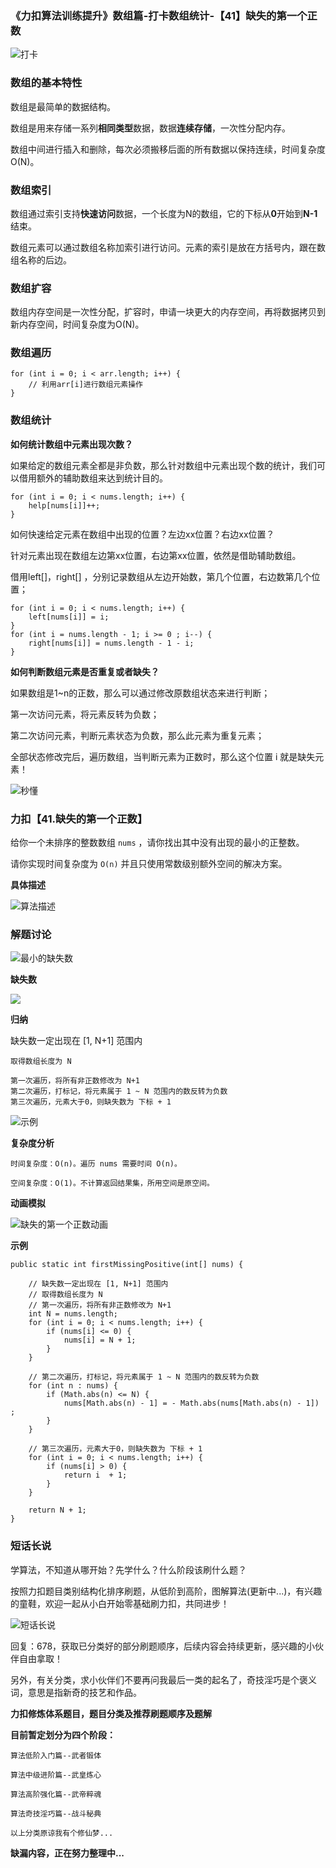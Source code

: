 ### 《力扣算法训练提升》数组篇-打卡数组统计-【41】缺失的第一个正数

![打卡](C:\Users\tao\Desktop\daily-notes\《力扣算法训练提升》\《力扣算法训练提升》数组篇\二、数组元素统计\5-《力扣算法训练提升》数组篇-打卡数组统计-【41】缺失的第一个正数\打卡.png)

### 数组的基本特性

数组是最简单的数据结构。

数组是用来存储一系列**相同类型**数据，数据**连续存储**，一次性分配内存。

数组中间进行插入和删除，每次必须搬移后面的所有数据以保持连续，时间复杂度 O(N)。

### 数组索引

数组通过索引支持**快速访问**数据，一个长度为N的数组，它的下标从**0**开始到**N-1**结束。

数组元素可以通过数组名称加索引进行访问。元素的索引是放在方括号内，跟在数组名称的后边。

### 数组扩容

数组内存空间是一次性分配，扩容时，申请一块更大的内存空间，再将数据拷贝到新内存空间，时间复杂度为O(N)。

### 数组遍历

```
for (int i = 0; i < arr.length; i++) {
    // 利用arr[i]进行数组元素操作
}
```

### 数组统计

**如何统计数组中元素出现次数？**

如果给定的数组元素全都是非负数，那么针对数组中元素出现个数的统计，我们可以借用额外的辅助数组来达到统计目的。

```
for (int i = 0; i < nums.length; i++) {
	help[nums[i]]++;
}
```

如何快速给定元素在数组中出现的位置？左边xx位置？右边xx位置？

针对元素出现在数组左边第xx位置，右边第xx位置，依然是借助辅助数组。

借用left[]，right[] ，分别记录数组从左边开始数，第几个位置，右边数第几个位置；

```
for (int i = 0; i < nums.length; i++) {
	left[nums[i]] = i;
}
for (int i = nums.length - 1; i >= 0 ; i--) {
	right[nums[i]] = nums.length - 1 - i;
}
```

**如何判断数组元素是否重复或者缺失？**

如果数组是1~n的正数，那么可以通过修改原数组状态来进行判断；

第一次访问元素，将元素反转为负数；

第二次访问元素，判断元素状态为负数，那么此元素为重复元素；

全部状态修改完后，遍历数组，当判断元素为正数时，那么这个位置 i 就是缺失元素！

![秒懂](C:\Users\tao\Desktop\daily-notes\《力扣算法训练提升》\《力扣算法训练提升》数组篇\二、数组元素统计\5-《力扣算法训练提升》数组篇-打卡数组统计-【41】缺失的第一个正数\秒懂.gif)

### 力扣【41.缺失的第一个正数】

给你一个未排序的整数数组 `nums` ，请你找出其中没有出现的最小的正整数。

请你实现时间复杂度为 `O(n)` 并且只使用常数级别额外空间的解决方案。

**具体描述**

![算法描述](C:\Users\tao\Desktop\daily-notes\《力扣算法训练提升》\《力扣算法训练提升》数组篇\二、数组元素统计\5-《力扣算法训练提升》数组篇-打卡数组统计-【41】缺失的第一个正数\算法描述.png)

### 解题讨论

![最小的缺失数](C:\Users\tao\Desktop\daily-notes\《力扣算法训练提升》\《力扣算法训练提升》数组篇\二、数组元素统计\5-《力扣算法训练提升》数组篇-打卡数组统计-【41】缺失的第一个正数\最小的缺失数.png)

**缺失数**

![](C:\Users\tao\Desktop\daily-notes\《力扣算法训练提升》\《力扣算法训练提升》数组篇\二、数组元素统计\5-《力扣算法训练提升》数组篇-打卡数组统计-【41】缺失的第一个正数\示例.gif)

**归纳**

缺失数一定出现在 [1, N+1] 范围内


```
取得数组长度为 N

第一次遍历，将所有非正数修改为 N+1
第二次遍历，打标记，将元素属于 1 ~ N 范围内的数反转为负数
第三次遍历，元素大于0，则缺失数为 下标 + 1
```

![示例](C:\Users\tao\Desktop\daily-notes\《力扣算法训练提升》\《力扣算法训练提升》数组篇\二、数组元素统计\5-《力扣算法训练提升》数组篇-打卡数组统计-【41】缺失的第一个正数\示例.gif)

**复杂度分析**

```
时间复杂度：O(n)。遍历 nums 需要时间 O(n)。

空间复杂度：O(1)。不计算返回结果集，所用空间是原空间。
```

**动画模拟**

![缺失的第一个正数动画](C:\Users\tao\Desktop\daily-notes\《力扣算法训练提升》\《力扣算法训练提升》数组篇\二、数组元素统计\5-《力扣算法训练提升》数组篇-打卡数组统计-【41】缺失的第一个正数\缺失的第一个正数动画.gif)

**示例**

```
public static int firstMissingPositive(int[] nums) {

    // 缺失数一定出现在 [1, N+1] 范围内
    // 取得数组长度为 N
    // 第一次遍历，将所有非正数修改为 N+1
    int N = nums.length;
    for (int i = 0; i < nums.length; i++) {
        if (nums[i] <= 0) {
            nums[i] = N + 1;
        }
    }

    // 第二次遍历，打标记，将元素属于 1 ~ N 范围内的数反转为负数
    for (int n : nums) {
        if (Math.abs(n) <= N) {
            nums[Math.abs(n) - 1] = - Math.abs(nums[Math.abs(n) - 1]) ;
        }
    }

    // 第三次遍历，元素大于0，则缺失数为 下标 + 1
    for (int i = 0; i < nums.length; i++) {
        if (nums[i] > 0) {
            return i  + 1;
        }
    }

    return N + 1;
}
```



### 短话长说

学算法，不知道从哪开始？先学什么？什么阶段该刷什么题？

按照力扣题目类别结构化排序刷题，从低阶到高阶，图解算法(更新中...)，有兴趣的童鞋，欢迎一起从小白开始零基础刷力扣，共同进步！

![短话长说](C:\Users\tao\Desktop\daily-notes\短话长说\短话长说.gif)

回复：678，获取已分类好的部分刷题顺序，后续内容会持续更新，感兴趣的小伙伴自由拿取！

另外，有关分类，求小伙伴们不要再问我最后一类的起名了，奇技淫巧是个褒义词，意思是指新奇的技艺和作品。



**力扣修炼体系题目，题目分类及推荐刷题顺序及题解**

**目前暂定划分为四个阶段：**

```
算法低阶入门篇--武者锻体

算法中级进阶篇--武皇炼心

算法高阶强化篇--武帝粹魂

算法奇技淫巧篇--战斗秘典

以上分类原谅我有个修仙梦...
```

**缺漏内容，正在努力整理中...**

